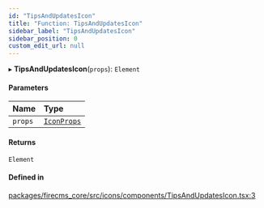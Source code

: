 ```yaml
---
id: "TipsAndUpdatesIcon"
title: "Function: TipsAndUpdatesIcon"
sidebar_label: "TipsAndUpdatesIcon"
sidebar_position: 0
custom_edit_url: null
---
```


▸ **TipsAndUpdatesIcon**(`props`): `Element`

#### Parameters

| Name | Type |
| :------ | :------ |
| `props` | [`IconProps`](../types/IconProps.md) |

#### Returns

`Element`

#### Defined in

[packages/firecms_core/src/icons/components/TipsAndUpdatesIcon.tsx:3](https://github.com/FireCMSco/firecms/blob/d45f3739/packages/firecms_core/src/icons/components/TipsAndUpdatesIcon.tsx#L3)

